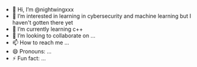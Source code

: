 - 👋 Hi, I’m @nightwingxxx
- 👀 I’m interested in learning in cybersecurity and machine learning but I haven't gotten there yet
- 🌱 I’m currently learning c++ 
- 💞️ I’m looking to collaborate on ...
- 📫 How to reach me ...
- 😄 Pronouns: ...
- ⚡ Fun fact: ...

<!---
nightwingxxx/nightwingxxx is a ✨ special ✨ repository because its `README.md` (this file) appears on your GitHub profile.
You can click the Preview link to take a look at your changes.
--->

